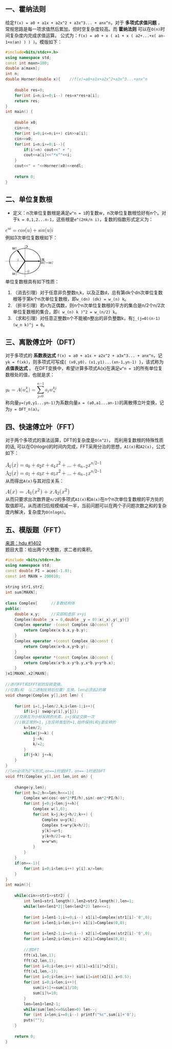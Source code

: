 ## 一、霍纳法则
给定`f(x) = a0 + a1x + a2x^2 + a3x^3... + anx^n`，对于 **多项式求值问题** ，常规思路是每一项求值然后累加，但时空复杂度较高。而 **霍纳法则** 可以在`O(n)`时间复杂度内完成求值运算。
公式为：`f(x) = a0 + x ( a1 + x ( a2+...+x( an-1+x(an) ) ) )`。模版如下：
```c++
#include<bits/stdc++.h>
using namespace std;
const int maxn=100;
double a[maxn];
int n;
double Horner(double x){    //f(x)=a0+a1x+a2x^2+a3x^3...+anx^n

    double res=0;
    for(int i=n;i>=0;i--) res=x*res+a[i];
    return res;
}
int main() {

    double x0;
    cin>>n;
    for(int i=0;i<=n;i++) cin>>a[i];
    cin>>x0;
    for(int i=n;i>=0;i--){
        if(i!=n) cout<<" + ";
        cout<<a[i]<<"*x^"<<i;
    }
    cout<<" = "<<Horner(x0)<<endl;

    return 0;
}
```
## 二、单位复数根
* 定义：n次单位复数根是满足`w^n = 1`的复数w，n次单位复数根恰好有n个。对于`k = 0,1,2...n-1`，这些根是`e^(2πk/n i)`，复数的指数形式定义为：
  
<img src="_image/fft_2.gif" width="150" height="20" /><br>
例如3次单位复数根如下：

<img src="_image/fft_1.png" width="150" height="100" /><br>
单位复数根具有如下性质：
1. （消去引理）对于任意非负整数n,k，以及正数d，总有第dk个dn次单位复数根等于第k个n次单位复数根，即`w_(dn) (dk) = w_(n) k`。
2. （折半引理）若n为正偶数，则n个n次单位复数根的平方的集合是n/2个n/2次单位复数根的集合，即`( w_(n) k )^2 = w_(n/2) k`。
3. （求和引理）对任意正整数n个不能被n整出的非负整数k，有`∑_(j=0)(n-1) (w_n k)^j = 0`。
## 三、离散傅立叶（DFT）
对于多项式的 **系数表达式** `f(x) = a0 + a1x + a2x^2 + a3x^3... + anx^n`，记`yk = f(xk)`，则多项式可写成`{ (x0,y0)，(x1,y1)...(xn-1,yn-1) }`，该式称为 **点值表达式** 。
在DFT变换中，希望计算多项式A(x)在满足`w^n = 1`的所有单位复数根处的值，也就是求：

<img src="_image/fft_3.gif" width="160" height="50" /><br>
称向量`y=(y0,y1...yn-1)`为系数向量`a = (a0,a1...an-1)`的离散傅立叶变换，记为`y = DFT_n(a)`。
## 四、快速傅立叶（FFT）
对于两个多项式的乘法运算，DFT的复杂度是`O(n^2)`， 而利用复数根的特殊性质的话, 可以在O(nlogn)的时间内完成，FFT采用分治的思想，`A1(x)`和`A2(x)`，公式如下：

<img src="_image/fft_4.gif" width="300" height="50" /><br>
从而得出`A(x)`与其对应关系：

<img src="_image/fft_5.gif" width="200" height="20" /><br>
从而只要求出次数界是`n/2`的多项式`A1(x)`和`A(x)`在n个n次单位复数根的平方处的取值即可。从而递归后规模缩减一半，当前问题可以在两个子问题次数之和的复杂度内解决，复杂度为`O(nlogn)`。

## 五、模版题（FFT）
<a href ="http://acm.hdu.edu.cn/showproblem.php?pid=1402">来源：hdu #1402</a><br>
题目大意：给出两个大整数，求二者的乘积。
```c++
#include <bits/stdc++.h>
using namespace std;
const double PI = acos(-1.0);
const int MAXN = 200010;

string str1,str2;
int sum[MAXN];

class Complex{      //复数结构体
public:
    double x,y;     //实部和虚部 x+yi
    Complex(double _x = 0,double _y = 0):x(_x),y(_y){}
    Complex operator -(const Complex &b)const {
        return Complex(x-b.x,y-b.y);
    }
    Complex operator +(const Complex &b)const {
        return Complex(x+b.x,y+b.y);
    }
    Complex operator *(const Complex &b)const {
        return Complex(x*b.x-y*b.y,x*b.y+y*b.x);
    }
}x1[MAXN],x2[MAXN];

//进行FFT和IFFT前的反转变换。
//位置i和 （i二进制反转后位置）互换。len必须去2的幂
void change(Complex y[],int len) {

    for(int i=1,j=len/2,k;i<len-1;i++){
        if(i<j) swap(y[i],y[j]);
    //交换互为小标反转的元素，i<j保证交换一次
    //i做正常的+1，j左反转类型的+1,始终保持i和j是反转的
        k=len/2;
        while(j>=k) {
            j-=k;
            k/=2;
        }
        if(j<k) j+=k;
    }
}
//len必须为2^k形式,on==1时是DFT，on==-1时是IDFT
void fft(Complex y[],int len,int on) {

    change(y,len);
    for(int h=2;h<=len;h<<=1){
        Complex wn(cos(-on*2*PI/h),sin(-on*2*PI/h));
        for(int j=0;j<len;j+=h){
            Complex w(1,0);
            for(int k=j;k<j+h/2;k++) {
                Complex u=y[k];
                Complex t=w*y[k+h/2];
                y[k]=u+t;
                y[k+h/2]=u-t;
                w=w*wn;
            }
        }
    }
    if(on==-1){
        for(int i=0;i<len;i++) y[i].x/=len;
    }
}
int main(){

    while(cin>>str1>>str2) {
        int len1=str1.length(),len2=str2.length(),len=1;
        while(len<len1*2||len<len2*2) len<<=1;
        
        for(int i=len1-1;i>=0;i--) x1[i]=Complex(str1[i]-'0',0);
        for(int i=len1;i<len;i++) x1[i]=Complex(0,0);

        for(int i=len2-1;i>=0;i--) x2[i]=Complex(str2[i]-'0',0);
        for(int i=len2;i<len;i++) x2[i]=Complex(0,0);

        //求DFT
        fft(x1,len,1);
        fft(x2,len,1);
        for(int i=0;i<len;i++) x1[i]=x1[i]*x2[i];
        fft(x1,len,-1);
        for(int i=0;i<len;i++) sum[i]=int(x1[i].x+0.5);
        for(int i=0;i<len;i++){
            sum[i+1]+=sum[i]/10;
            sum[i]%=10;
        }
        len=len1+len2-1;
        while(sum[len]<=0&&len>0) len--;
        for (int i=len;i>=0;i--) printf("%c",sum[i]+'0');
        puts("");
    }

    return 0;
}
```